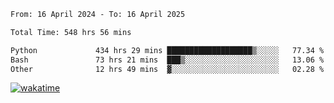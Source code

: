 <!--START_SECTION:waka-->

```txt
From: 16 April 2024 - To: 16 April 2025

Total Time: 548 hrs 56 mins

Python             434 hrs 29 mins ███████████████████▒░░░░░   77.34 %
Bash               73 hrs 21 mins  ███▒░░░░░░░░░░░░░░░░░░░░░   13.06 %
Other              12 hrs 49 mins  ▓░░░░░░░░░░░░░░░░░░░░░░░░   02.28 %
```

<!--END_SECTION:waka-->
[![wakatime](https://wakatime.com/badge/user/5f89a63a-5294-4958-ad30-2b3455e63f2a.svg)](https://wakatime.com/@5f89a63a-5294-4958-ad30-2b3455e63f2a)

